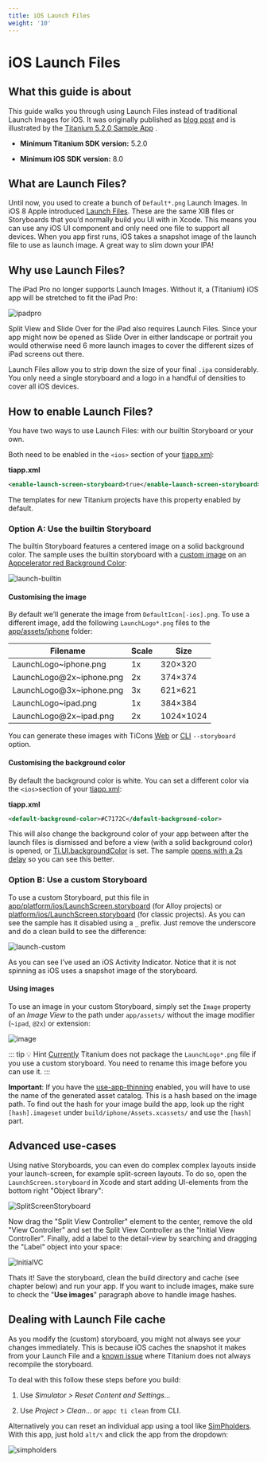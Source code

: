 ```yaml
---
title: iOS Launch Files
weight: '10'
---
```


# iOS Launch Files

## What this guide is about

This guide walks you through using Launch Files instead of traditional Launch Images for iOS. It was originally published as [blog post](http://www.appcelerator.com/blog/2016/02/titanium-5-2-0-launch-files-ipad-pro-slide-over-and-split-view/) and is illustrated by the [Titanium 5.2.0 Sample App](https://github.com/appcelerator-developer-relations/appc-sample-ti520) .

* **Minimum Titanium SDK version:** 5.2.0

* **Minimum iOS SDK version:** 8.0

## What are Launch Files?

Until now, you used to create a bunch of `Default*.png` Launch Images. In iOS 8 Apple introduced [Launch Files](https://developer.apple.com/library/ios/documentation/UserExperience/Conceptual/MobileHIG/LaunchImages.html). These are the same XIB files or Storyboards that you’d normally build you UI with in Xcode. This means you can use any iOS UI component and only need one file to support all devices. When you app first runs, iOS takes a snapshot image of the launch file to use as launch image. A great way to slim down your IPA!

## Why use Launch Files?

The iPad Pro no longer supports Launch Images. Without it, a (Titanium) iOS app will be stretched to fit the iPad Pro:

![ipadpro](./ipadpro.png)

Split View and Slide Over for the iPad also requires Launch Files. Since your app might now be opened as Slide Over in either landscape or portrait you would otherwise need 6 more launch images to cover the different sizes of iPad screens out there.

Launch Files allow you to strip down the size of your final `.ipa` considerably. You only need a single storyboard and a logo in a handful of densities to cover all iOS devices.

## How to enable Launch Files?

You have two ways to use Launch Files: with our builtin Storyboard or your own.

Both need to be enabled in the `<ios>` section of your [tiapp.xml](https://github.com/appcelerator-developer-relations/appc-sample-ti520/blob/master/tiapp.xml#L28):

**tiapp.xml**

```xml
<enable-launch-screen-storyboard>true</enable-launch-screen-storyboard>
```

The templates for new Titanium projects have this property enabled by default.

### Option A: Use the builtin Storyboard

The builtin Storyboard features a centered image on a solid background color. The sample uses the builtin storyboard with a [custom image](https://github.com/appcelerator-developer-relations/appc-sample-ti520/tree/master/app/assets/iphone) on an [Appcelerator red Background Color](https://github.com/appcelerator-developer-relations/appc-sample-ti520/blob/master/tiapp.xml#L31):

![launch-builtin](./launch-builtin.png)

#### Customising the image

By default we’ll generate the image from `DefaultIcon[-ios].png`. To use a different image, add the following `LaunchLogo*.png` files to the [app/assets/iphone](https://github.com/appcelerator-developer-relations/appc-sample-ti520/tree/master/app/assets/iphone) folder:

| Filename | Scale | Size |
| --- | --- | --- |
| LaunchLogo~iphone.png | 1x | 320×320 |
| LaunchLogo@2x~iphone.png | 2x | 374×374 |
| LaunchLogo@3x~iphone.png | 3x | 621×621 |
| LaunchLogo~ipad.png | 1x | 384×384 |
| LaunchLogo@2x~ipad.png | 2x | 1024×1024 |

You can generate these images with TiCons [Web](http://ticons.fokkezb.nl/) or [CLI](https://www.npmjs.com/package/ticons) `--storyboard` option.

#### Customising the background color

By default the background color is white. You can set a different color via the `<ios>`section of your [tiapp.xml](https://github.com/appcelerator-developer-relations/appc-sample-ti520/blob/master/tiapp.xml#L31):

**tiapp.xml**

```xml
<default-background-color>#C7172C</default-background-color>
```

This will also change the background color of your app between after the launch files is dismissed and before a view (with a solid background color) is opened, or [Ti.UI.backgroundColor](#!/api/Titanium.UI-property-backgroundColor) is set. The sample [opens with a 2s delay](https://github.com/appcelerator-developer-relations/appc-sample-ti520/blob/master/app/controllers/index.js#L23-L30) so you can see this better.

### Option B: Use a custom Storyboard

To use a custom Storyboard, put this file in [app/platform/ios/LaunchScreen.storyboard](https://github.com/appcelerator/titanium_mobile/blob/master/iphone/iphone/LaunchScreen.storyboard) (for Alloy projects) or [platform/ios/LaunchScreen.storyboard](https://github.com/appcelerator/titanium_mobile/blob/master/iphone/iphone/LaunchScreen.storyboard) (for classic projects). As you can see the sample has it disabled using a `_` prefix. Just remove the underscore and do a clean build to see the difference:

![launch-custom](./launch-custom.png)

As you can see I’ve used an iOS Activity Indicator. Notice that it is not spinning as iOS uses a snapshot image of the storyboard.

#### Using images

To use an image in your custom Storyboard, simply set the `Image` property of an _Image View_ to the path under `app/assets/` without the image modifier (`~ipad`, `@2x`) or extension:

![image](./image.png)

::: tip 💡 Hint
[Currently](https://jira-archive.titaniumsdk.com/TIMOB-20429) Titanium does not package the `LaunchLogo*.png` file if you use a custom storyboard. You need to rename this image before you can use it.
:::

**Important**: If you have the [use-app-thinning](/guide/Titanium_SDK/Titanium_SDK_Guide/Appendices/tiapp.xml_and_timodule.xml_Reference/#use-app-thinning) enabled, you will have to use the name of the generated asset catalog. This is a hash based on the image path. To find out the hash for your image build the app, look up the right `[hash].imageset` under `build/iphone/Assets.xcassets/` and use the `[hash]` part.

## Advanced use-cases

Using native Storyboards, you can even do complex complex layouts inside your launch-screen, for example split-screen layouts. To do so, open the `LaunchScreen.storyboard` in Xcode and start adding UI-elements from the bottom right "Object library":

![SplitScreenStoryboard](./SplitScreenStoryboard.png)

Now drag the "Split View Controller" element to the center, remove the old "View Controller" and set the Split View Controller as the "Initial View Controller". Finally, add a label to the detail-view by searching and dragging the "Label" object into your space:

![InitialVC](./InitialVC.png)

Thats it! Save the storyboard, clean the build directory and cache (see chapter below) and run your app. If you want to include images, make sure to check the "**Use images**" paragraph above to handle image hashes.

## Dealing with Launch File cache

As you modify the (custom) storyboard, you might not always see your changes immediately. This is because iOS caches the snapshot it makes from your Launch File and a [known issue](https://jira-archive.titaniumsdk.com/TIMOB-20430) where Titanium does not always recompile the storyboard.

To deal with this follow these steps before you build:

1. Use _Simulator > Reset Content and Settings…_

2. Use _Project > Clean…_ or `appc ti clean` from CLI.

Alternatively you can reset an individual app using a tool like [SimPholders](https://simpholders.com/). With this app, just hold `alt/⌥` and click the app from the dropdown:

![simpholders](./simpholders.png)
